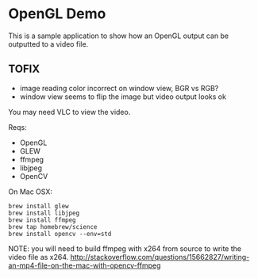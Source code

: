 # OpenGL Demo

This is a sample application to show how an OpenGL output can be outputted to a video file.

## TOFIX

* image reading color incorrect on window view, BGR vs RGB?
* window view seems to flip the image but video output looks ok


You may need VLC to view the video.

Reqs:
* OpenGL
* GLEW
* ffmpeg
* libjpeg
* OpenCV

On Mac OSX:
```
brew install glew
brew install libjpeg
brew install ffmpeg
brew tap homebrew/science
brew install opencv --env=std
```

NOTE: you will need to build ffmpeg with x264 from source to write the
video file as x264.
http://stackoverflow.com/questions/15662827/writing-an-mp4-file-on-the-mac-with-opencv-ffmpeg

